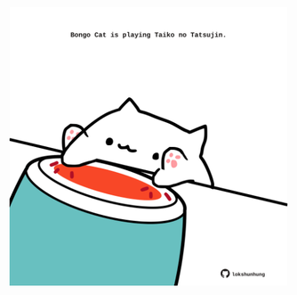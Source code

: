<!-- built at 02/02/2021, 18:17:13 UTC -->
<p align="center">
  <img width="500" height="500" src="./ReadmeImage.svg">
</p>
